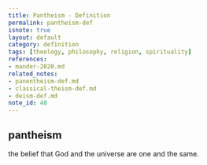 ```yaml
---
title: Pantheism - Definition
permalink: pantheism-def
isnote: true
layout: default
category: definition
tags: [theology, philosophy, religion, spirituality]
references:
- mander-2020.md
related_notes:
- panentheism-def.md
- classical-theism-def.md
- deism-def.md
note_id: 48
---
```


## pantheism

the belief that God and the universe are one and the same.